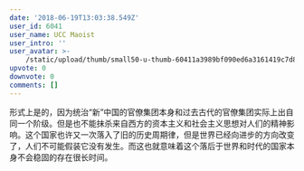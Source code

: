 ```yaml
---
date: '2018-06-19T13:03:38.549Z'
user_id: 6041
user_name: UCC Maoist
user_intro: ''
user_avatar: >-
    /static/upload/thumb/small50-u-thumb-60411a3989bf090ed6a3161419c7d8621efd36acb4e7.png
upvote: 0
downvote: 0
comments: []
---
```


形式上是的，因为统治“新”中国的官僚集团本身和过去古代的官僚集团实际上出自同一个阶级。但是也不能抹杀来自西方的资本主义和社会主义思想对人们的精神影响。这个国家也许又一次落入了旧的历史周期律，但是世界已经向进步的方向改变了，人们不可能假装它没有发生。而这也就意味着这个落后于世界和时代的国家本身不会稳固的存在很长时间。
